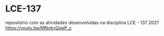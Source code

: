 # LCE-137
 repositório com as atividades desenvolvidas na disciplina LCE - 137 2021
  https://youtu.be/MNokvQqeP_c
